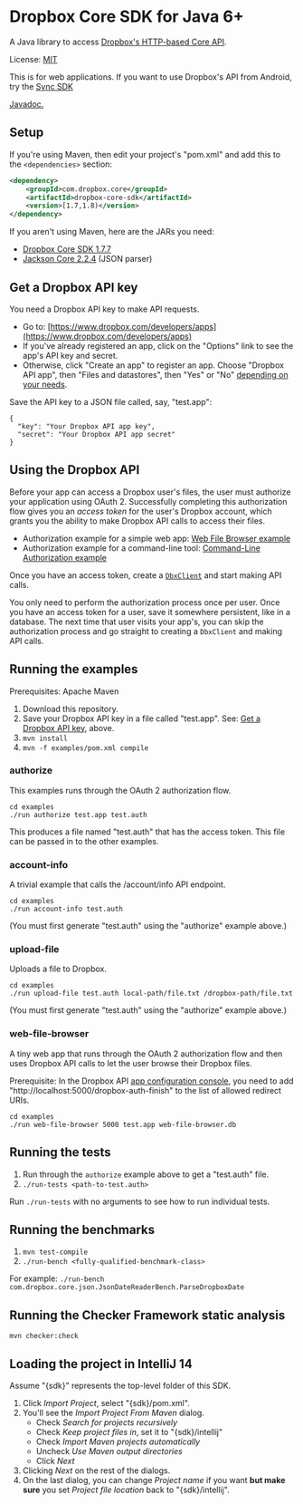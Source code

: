 # Dropbox Core SDK for Java 6+

A Java library to access [Dropbox's HTTP-based Core API](https://www.dropbox.com/developers/core/docs).

License: [MIT](License.txt)

This is for web applications.  If you want to use Dropbox's API from Android, try the [Sync SDK](https://www.dropbox.com/developers/sync)

[Javadoc.](http://dropbox.github.io/dropbox-sdk-java/api-docs/v1.7.x/)

## Setup

If you're using Maven, then edit your project's "pom.xml" and add this to the `<dependencies>` section:

```xml
<dependency>
    <groupId>com.dropbox.core</groupId>
    <artifactId>dropbox-core-sdk</artifactId>
    <version>[1.7,1.8)</version>
</dependency>
```

If you aren't using Maven, here are the JARs you need:
- [Dropbox Core SDK 1.7.7](https://oss.sonatype.org/content/repositories/releases/com/dropbox/core/dropbox-core-sdk/1.7.7/dropbox-core-sdk-1.7.7.jar)
- [Jackson Core 2.2.4](https://oss.sonatype.org/content/repositories/releases/com/fasterxml/jackson/core/jackson-core/2.2.4/jackson-core-2.2.4.jar) (JSON parser)

## Get a Dropbox API key

You need a Dropbox API key to make API requests.
  * Go to: [https://www.dropbox.com/developers/apps](https://www.dropbox.com/developers/apps)
  * If you've already registered an app, click on the "Options" link to see the app's API key and secret.
  * Otherwise, click "Create an app" to register an app.  Choose "Dropbox API app", then "Files and datastores", then "Yes" or "No" [depending on your needs](https://www.dropbox.com/developers/reference#permissions).

Save the API key to a JSON file called, say, "test.app":

```
{
  "key": "Your Dropbox API app key",
  "secret": "Your Dropbox API app secret"
}
```

## Using the Dropbox API

Before your app can access a Dropbox user's files, the user must authorize your application using OAuth 2.  Successfully completing this authorization flow gives you an _access token_ for the user's Dropbox account, which grants you the ability to make Dropbox API calls to access their files.

  * Authorization example for a simple web app: [Web File Browser example](examples/web-file-browser/src/com/dropbox/core/examples/web_file_browser/DropboxAuth.java)
  * Authorization example for a command-line tool: [Command-Line Authorization example](examples/authorize/src/com/dropbox/core/examples/authorize/Main.java)

Once you have an access token, create a [`DbxClient`](http://dropbox.github.io/dropbox-sdk-java/api-docs/v1.7.x/com/dropbox/core/DbxClient.html) and start making API calls.

You only need to perform the authorization process once per user.  Once you have an access token for a user, save it somewhere persistent, like in a database.  The next time that user visits your app's, you can skip the authorization process and go straight to creating a `DbxClient` and making API calls.

## Running the examples

Prerequisites: Apache Maven

1. Download this repository.
2. Save your Dropbox API key in a file called "test.app".  See: [Get a Dropbox API key](#get-a-dropbox-api-key), above.
3. `mvn install`
4. `mvn -f examples/pom.xml compile`

### authorize

This examples runs through the OAuth 2 authorization flow.

```
cd examples
./run authorize test.app test.auth
```

This produces a file named "test.auth" that has the access token.  This file can be passed in to the other examples.

### account-info

A trivial example that calls the /account/info API endpoint.

```
cd examples
./run account-info test.auth
```

(You must first generate "test.auth" using the "authorize" example above.)

### upload-file

Uploads a file to Dropbox.

```
cd examples
./run upload-file test.auth local-path/file.txt /dropbox-path/file.txt
```

(You must first generate "test.auth" using the "authorize" example above.)

### web-file-browser

A tiny web app that runs through the OAuth 2 authorization flow and then uses Dropbox API calls to let the user browse their Dropbox files.

Prerequisite: In the Dropbox API [app configuration console](https://www.dropbox.com/developers/apps), you need to add "http://localhost:5000/dropbox-auth-finish" to the list of allowed redirect URIs.

```
cd examples
./run web-file-browser 5000 test.app web-file-browser.db
```

## Running the tests

1. Run through the `authorize` example above to get a "test.auth" file.
2. `./run-tests <path-to-test.auth>`

Run `./run-tests` with no arguments to see how to run individual tests.

## Running the benchmarks

1. `mvn test-compile`
2. `./run-bench <fully-qualified-benchmark-class>`

For example: `./run-bench com.dropbox.core.json.JsonDateReaderBench.ParseDropboxDate`

## Running the Checker Framework static analysis

`mvn checker:check`

## Loading the project in IntelliJ 14

Assume "{sdk}" represents the top-level folder of this SDK.

1. Click *Import Project*, select "{sdk}/pom.xml".
2. You'll see the *Import Project From Maven* dialog.
   - Check *Search for projects recursively*
   - Check *Keep project files in*, set it to "{sdk}/intellij"
   - Check *Import Maven projects automatically*
   - Uncheck *Use Maven output directories*
   - Click *Next*
3. Clicking *Next* on the rest of the dialogs.
4. On the last dialog, you can change *Project name* if you want **but make sure** you set *Project file location* back to "{sdk}/intellij".
